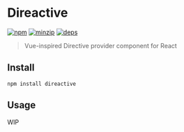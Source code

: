 # Direactive

[![npm](https://badgen.net/npm/v/direactive)](https://badgen.net/npm/v/direactive)
[![minzip](https://badgen.net/bundlephobia/minzip/direactive)](https://badgen.net/bundlephobia/minzip/direactive)
[![deps](https://badgen.net/david/dep/adhywiranata/direactive)](https://badgen.net/david/dep/adhywiranata/direactive)

> Vue-inspired Directive provider component for React

## Install

`npm install direactive`

## Usage

WIP